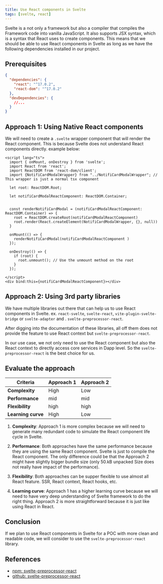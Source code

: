 ```yaml
---
title: Use React components in Svelte
tags: [svelte, react]
---
```


Svelte is a not only a framework but also a compiler that compiles the Framework code into vanilla JavaScript. It also supports JSX syntax, which is a syntax that React uses to create components.
This means that we should be able to use React components in Svelte as long as we have the following dependencies installed in our project.

## Prerequisites

```json title="package.json"
{
  "dependencies": {
    "react": "^17.0.2",
    "react-dom": "^17.0.2"
  },
  "devDependencies": {
    //...
  }
}
```

## Approach 1: Using Native React components

We will need to create a `.svelte` wrapper component that will render the React component. This is because Svelte does not understand React components directly. example below:

```svelte
<script lang="ts">
  import { onMount, onDestroy } from 'svelte';
  import React from 'react';
  import ReactDOM from 'react-dom/client';
  import {NotifiCardModalWrapper} from "../NotifiCardModalWrapper"; // This wrapper is just a normal tsx component

  let root: ReactDOM.Root;

  let notifiCardModalReactComponent: ReactDOM.Container;


  const renderNotifiCardModal = (notifiCardModalReactComponent: ReactDOM.Container) => {
    root = ReactDOM.createRoot(notifiCardModalReactComponent)
    root.render(React.createElement(NotifiCardModalWrapper, {}, null))
  }

  onMount(() => {
    renderNotifiCardModal(notifiCardModalReactComponent )
  });

  onDestroy(() => {
    if (root) {
      root.unmount(); // Use the unmount method on the root
    }
  });

</script>
<div bind:this={notifiCardModalReactComponent}></div>
```

## Approach 2: Using 3rd party libraries

We have multiple libraries out there that can help us to use React components in Svelte. ex. `react-svelte`, `svelte-react`, `vite-plugin-svelte-bridge` or `svelte-adapter` and . `svelte-preprocessor-react`.

After digging into the documentation of these libraries, all off them does not provide the feature to use React context but `svelte-preprocessor-react`.

In our use case, we not only need to use the React component but also the React context to directly access core services in Dapp level. So the `svelte-preprocessor-react` is the best choice for us.

## Evaluate the approach

| Criteria           | Approach 1 | Approach 2 |
| ------------------ | ---------- | ---------- |
| **Complexity**     | High       | Low        |
| **Performance**    | mid        | mid        |
| **Flexibility**    | high       | high       |
| **Learning curve** | High       | Low        |

1. **Complexity**: Approach 1 is more complex because we will need to generate many redundant code to simulate the React component life cycle in Svelte.

2. **Performance**: Both approaches have the same performance because they are using the same React component. Svelte is just to compile the React component. The only difference could be that the Approach 2 might have slightly bigger bundle size (only 50.kB unpacked Size does not really have impact of the performance).

3. **Flexibility**: Both approaches can be supper flexible to use almost all React feature. SSR, React context, React hooks, etc.

4. **Learning curve**: Approach 1 has a higher learning curve because we will need to have very deep understanding of Svelte framework to do the right thing. Approach 2 is more straightforward because it is just like using React in React.

## Conclusion

If we plan to use React components in Svelte for a POC with more clean and readable code, we will consider to use the `svelte-preprocessor-react` library.

## References

- [npm: svelte-preprocessor-react](https://www.npmjs.com/package/svelte-preprocess-react)
- [github: svelte-preprocessor-react](https://github.com/bfanger/svelte-preprocess-react)
